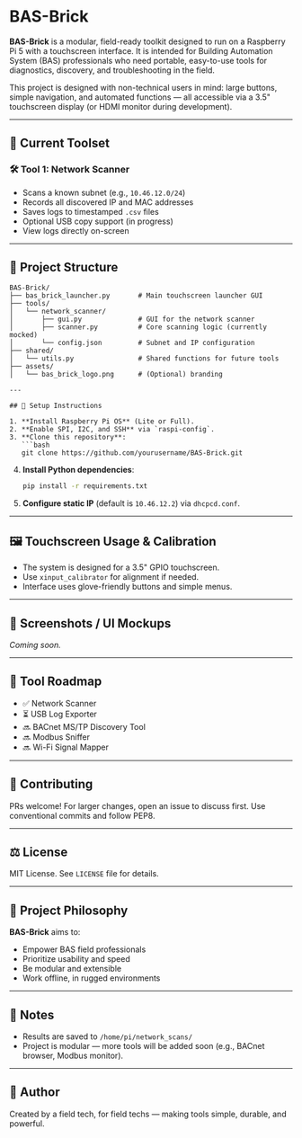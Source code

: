 # BAS-Brick

**BAS-Brick** is a modular, field-ready toolkit designed to run on a Raspberry Pi 5 with a touchscreen interface. It is intended for Building Automation System (BAS) professionals who need portable, easy-to-use tools for diagnostics, discovery, and troubleshooting in the field.

This project is designed with non-technical users in mind: large buttons, simple navigation, and automated functions — all accessible via a 3.5" touchscreen display (or HDMI monitor during development).

---

## 🔧 Current Toolset

### 🛠️ Tool 1: Network Scanner
- Scans a known subnet (e.g., `10.46.12.0/24`)
- Records all discovered IP and MAC addresses
- Saves logs to timestamped `.csv` files
- Optional USB copy support (in progress)
- View logs directly on-screen

---

## 📐 Project Structure

```plaintext
BAS-Brick/
├── bas_brick_launcher.py       # Main touchscreen launcher GUI
├── tools/
│   └── network_scanner/
│       ├── gui.py              # GUI for the network scanner
│       ├── scanner.py          # Core scanning logic (currently mocked)
│       └── config.json         # Subnet and IP configuration
├── shared/
│   └── utils.py                # Shared functions for future tools
├── assets/
│   └── bas_brick_logo.png      # (Optional) branding

---

## 🧰 Setup Instructions

1. **Install Raspberry Pi OS** (Lite or Full).
2. **Enable SPI, I2C, and SSH** via `raspi-config`.
3. **Clone this repository**:
   ```bash
   git clone https://github.com/yourusername/BAS-Brick.git
   ```
4. **Install Python dependencies**:
   ```bash
   pip install -r requirements.txt
   ```
5. **Configure static IP** (default is `10.46.12.2`) via `dhcpcd.conf`.

---

## 🖼️ Touchscreen Usage & Calibration

- The system is designed for a 3.5" GPIO touchscreen.
- Use `xinput_calibrator` for alignment if needed.
- Interface uses glove-friendly buttons and simple menus.

---

## 📸 Screenshots / UI Mockups

*Coming soon.*

---

## 🧭 Tool Roadmap

- ✅ Network Scanner
- ⏳ USB Log Exporter
- 🔜 BACnet MS/TP Discovery Tool
- 🔜 Modbus Sniffer
- 🔜 Wi-Fi Signal Mapper

---

## 🤝 Contributing

PRs welcome! For larger changes, open an issue to discuss first.
Use conventional commits and follow PEP8.

---

## ⚖️ License

MIT License. See `LICENSE` file for details.

---

## 🎯 Project Philosophy

**BAS-Brick** aims to:
- Empower BAS field professionals
- Prioritize usability and speed
- Be modular and extensible
- Work offline, in rugged environments
---

## 📌 Notes

- Results are saved to `/home/pi/network_scans/`
- Project is modular — more tools will be added soon (e.g., BACnet browser, Modbus monitor).

---

## 👷 Author

Created by a field tech, for field techs — making tools simple, durable, and powerful.
